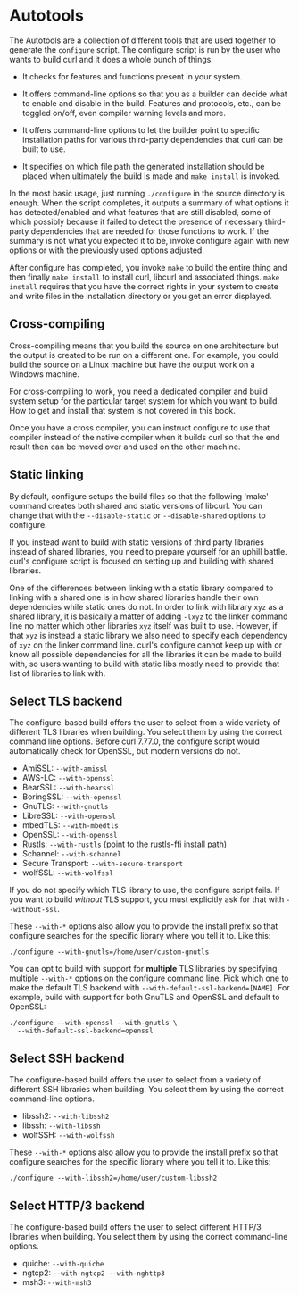 # Autotools

The Autotools are a collection of different tools that are used together to
generate the `configure` script. The configure script is run by the user who
wants to build curl and it does a whole bunch of things:

 - It checks for features and functions present in your system.

 - It offers command-line options so that you as a builder can decide what to
   enable and disable in the build. Features and protocols, etc., can be
   toggled on/off, even compiler warning levels and more.

 - It offers command-line options to let the builder point to specific
   installation paths for various third-party dependencies that curl can be
   built to use.

 - It specifies on which file path the generated installation should be placed
   when ultimately the build is made and `make install` is invoked.

In the most basic usage, just running `./configure` in the source directory is
enough. When the script completes, it outputs a summary of what options it has
detected/enabled and what features that are still disabled, some of which
possibly because it failed to detect the presence of necessary third-party
dependencies that are needed for those functions to work. If the summary is
not what you expected it to be, invoke configure again with new options or
with the previously used options adjusted.

After configure has completed, you invoke `make` to build the entire thing and
then finally `make install` to install curl, libcurl and associated
things. `make install` requires that you have the correct rights in your
system to create and write files in the installation directory or you get an
error displayed.

## Cross-compiling

Cross-compiling means that you build the source on one architecture but the
output is created to be run on a different one. For example, you could build
the source on a Linux machine but have the output work on a Windows machine.

For cross-compiling to work, you need a dedicated compiler and build system
setup for the particular target system for which you want to build. How to get
and install that system is not covered in this book.

Once you have a cross compiler, you can instruct configure to use that
compiler instead of the native compiler when it builds curl so that the end
result then can be moved over and used on the other machine.

## Static linking

By default, configure setups the build files so that the following 'make'
command creates both shared and static versions of libcurl. You can change
that with the `--disable-static` or `--disable-shared` options to configure.

If you instead want to build with static versions of third party libraries
instead of shared libraries, you need to prepare yourself for an uphill
battle. curl's configure script is focused on setting up and building with
shared libraries.

One of the differences between linking with a static library compared to
linking with a shared one is in how shared libraries handle their own
dependencies while static ones do not. In order to link with library `xyz` as
a shared library, it is basically a matter of adding `-lxyz` to the linker
command line no matter which other libraries `xyz` itself was built to use.
However, if that `xyz` is instead a static library we also need to specify
each dependency of `xyz` on the linker command line. curl's configure cannot
keep up with or know all possible dependencies for all the libraries it can be
made to build with, so users wanting to build with static libs mostly need to
provide that list of libraries to link with.

## Select TLS backend

The configure-based build offers the user to select from a wide variety of
different TLS libraries when building. You select them by using the correct
command line options. Before curl 7.77.0, the configure script would
automatically check for OpenSSL, but modern versions do not.

 - AmiSSL: `--with-amissl`
 - AWS-LC: `--with-openssl`
 - BearSSL: `--with-bearssl`
 - BoringSSL: `--with-openssl`
 - GnuTLS: `--with-gnutls`
 - LibreSSL: `--with-openssl`
 - mbedTLS: `--with-mbedtls`
 - OpenSSL: `--with-openssl`
 - Rustls: `--with-rustls` (point to the rustls-ffi install path)
 - Schannel: `--with-schannel`
 - Secure Transport: `--with-secure-transport`
 - wolfSSL: `--with-wolfssl`

If you do not specify which TLS library to use, the configure script fails. If
you want to build *without* TLS support, you must explicitly ask for that with
`--without-ssl`.

These `--with-*` options also allow you to provide the install prefix so that
configure searches for the specific library where you tell it to. Like this:

    ./configure --with-gnutls=/home/user/custom-gnutls

You can opt to build with support for **multiple** TLS libraries by specifying
multiple `--with-*` options on the configure command line. Pick which one to
make the default TLS backend with `--with-default-ssl-backend=[NAME]`. For
example, build with support for both GnuTLS and OpenSSL and default to
OpenSSL:

    ./configure --with-openssl --with-gnutls \
      --with-default-ssl-backend=openssl

## Select SSH backend

The configure-based build offers the user to select from a variety of
different SSH libraries when building. You select them by using the
correct command-line options.

 - libssh2: `--with-libssh2`
 - libssh: `--with-libssh`
 - wolfSSH: `--with-wolfssh`

These `--with-*` options also allow you to provide the install prefix so that
configure searches for the specific library where you tell it to. Like this:

    ./configure --with-libssh2=/home/user/custom-libssh2

## Select HTTP/3 backend

The configure-based build offers the user to select different HTTP/3 libraries
when building. You select them by using the correct command-line options.

 - quiche: `--with-quiche`
 - ngtcp2: `--with-ngtcp2 --with-nghttp3`
 - msh3: `--with-msh3`
